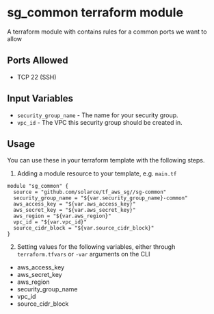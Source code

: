 sg_common terraform module
=======================

A terraform module with contains rules for a common ports we want to allow

Ports Allowed
-------------

- TCP 22 (SSH)

Input Variables
---------------

- `security_group_name` - The name for your security group.
- `vpc_id` - The VPC this security group should be created in.

Usage
-----

You can use these in your terraform template with the following steps.

1. Adding a module resource to your template, e.g. `main.tf`

```
module "sg_common" {
  source = "github.com/solarce/tf_aws_sg//sg-common"
  security_group_name = "${var.security_group_name}-common"
  aws_access_key = "${var.aws_access_key}"
  aws_secret_key = "${var.aws_secret_key}"
  aws_region = "${var.aws_region}"
  vpc_id = "${var.vpc_id}"
  source_cidr_block = "${var.source_cidr_block}"
}
```

2. Setting values for the following variables, either through `terraform.tfvars` or `-var` arguments on the CLI

- aws_access_key
- aws_secret_key
- aws_region
- security_group_name
- vpc_id
- source_cidr_block
